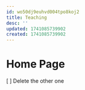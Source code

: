 ```yaml
---
id: wo50dj9euhvd004tpo8koj2
title: Teaching
desc: ''
updated: 1741085739902
created: 1741085739902
---
```


# Home Page

[ ]  Delete the other one 

